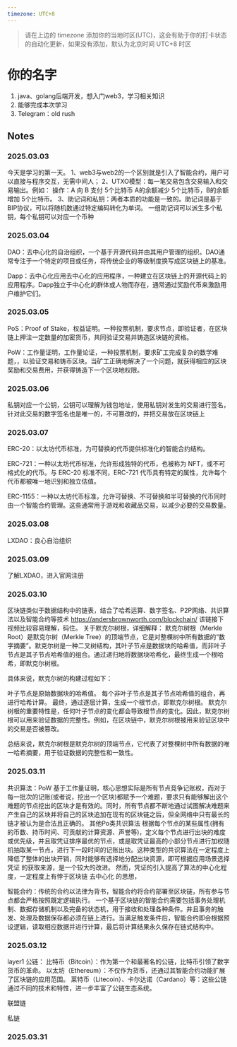 ```yaml
---
timezone: UTC+8
---
```


> 请在上边的 timezone 添加你的当地时区(UTC)，这会有助于你的打卡状态的自动化更新，如果没有添加，默认为北京时间 UTC+8 时区


# 你的名字

1. java、golang后端开发，想入门web3，学习相关知识
2. 能够完成本次学习
3. Telegram：old rush

## Notes

<!-- Content_START -->

### 2025.03.03
今天是学习的第一天。
1、web3与web2的一个区别就是引入了智能合约，用户可以直接与程序交互，无需中间人；
2、UTXO模型：每一笔交易包含交易输入和交易输出。例如：
操作：A 向 B 支付 5个比特币
A的余额减少 5个比特币，B的余额增加 5个比特币。
3、助记词和私钥：两者本质的功能是一致的。助记词是基于BIP协议，可以将随机数通过特定编码转化为单词。
一组助记词可以派生多个私钥，每个私钥可以对应一个币种

### 2025.03.04
DAO：去中心化的自治组织，一个基于开源代码并由其用户管理的组织。DAO通常专注于一个特定的项目或任务，将传统企业的等级制度换写成区块链上的基准。

Dapp：去中心化应用去中心化的应用程序，一种建立在区块链上的开源代码上的应用程序。Dapp独立于中心化的群体或人物而存在，通常通过奖励代币来激励用户维护它们。

### 2025.03.05
PoS：Proof of Stake，权益证明。一种投票机制，要求节点，即验证者，在区块链上押注一定数量的加密货币，共同验证交易并铸造区块链的资格。

PoW：工作量证明，工作量论证，一种投票机制，要求矿工完成复杂的数学难题，，以验证交易和铸币区块。当矿工正确地解决了一个问题，就获得相应的区块奖励和交易费用，并获得铸造下一个区块地权限。

### 2025.03.06
私钥对应一个公钥，公钥可以理解为钱包地址，使用私钥对发生的交易进行签名，针对此交易的数字签名也是唯一的，不可篡改的，并把交易放在区块链上

### 2025.03.07
ERC-20：以太坊代币标准，为可替换的代币提供标准化的智能合约结构。

ERC-721：一种以太坊代币标准，允许形成独特的代币，也被称为 NFT，或不可格式化的代币。与 ERC-20 标准不同，ERC-721 代币具有特定的属性，允许每个代币都被唯一地识别和独立估值。

ERC-1155：一种以太坊代币标准，允许可替换、不可替换和半可替换的代币同时由一个智能合约管理。这些通常用于游戏和收藏品交易，以减少必要的交易数量。

### 2025.03.08
LXDAO：良心自治组织


### 2025.03.09
了解LXDAO，进入官网注册

### 2025.03.10
区块链类似于数据结构中的链表，结合了哈希运算、数字签名、P2P网络、共识算法以及智能合约等技术
https://andersbrownworth.com/blockchain/ 该链接下视频比较容易理解，码住。
关于默克尔树根，详细解释：
默克尔树根（Merkle Root）是默克尔树（Merkle Tree）的顶端节点，它是对整棵树中所有数据的“数字摘要”。默克尔树是一种二叉树结构，其叶子节点是数据块的哈希值，而非叶子节点是其子节点哈希值的组合。通过递归地将数据块哈希化，最终生成一个根哈希，即默克尔树根。

具体来说，默克尔树的构建过程如下：

叶子节点是原始数据块的哈希值。
每个非叶子节点是其子节点哈希值的组合，再进行哈希计算。
最终，通过逐层计算，生成一个根节点，即默克尔树根。
默克尔树根的重要特性是，任何叶子节点的变化都会导致根节点的变化。因此，默克尔树根可以用来验证数据的完整性。例如，在区块链中，默克尔树根被用来验证区块中的交易是否被篡改。

总结来说，默克尔树根是默克尔树的顶端节点，它代表了对整棵树中所有数据的唯一哈希摘要，用于验证数据的完整性和一致性。

### 2025.03.11
共识算法：PoW 
基于工作量证明，核心思想实际是所有节点竞争记账权，而对于每一批次的记账(或者说，挖出一个区块)都赋予一个难题，要求只有能够解出这个难题的节点挖出的区块才是有效的。同时，所有节点都不断地通过试图解决难题来产生自己的区块并将自己的区块追加在现有的区块链之后，但全网络中只有最长的链才被认为是合法且正确的。
其他Po类共识算法
根据每个节点的某些属性(拥有的币数、持币时间、可贡献的计算资源、声誉等)，定义每个节点进行出块的难度或优先级，并且取凭证排序最优的节点，或是取凭证最高的小部分节点进行加权随机抽取某一节点，进行下一段时间的记账出块。这种类型的共识算法在一定程度上降低了整体的出块开销，同时能够有选择地分配出块资源，即可根据应用场景选择 凭证 的获取来源，是一个较大的改进。
然而，凭证的引入提高了算法的中心化程度，一定程度上有悖于区块链 去中心化 的思想，

智能合约：传统的合约以法律为背书，智能合约将合约部署至区块链，所有参与节点都会严格按照既定逻辑执行。
 一个基于区块链的智能合约需要包括事务处理机制、数据存储机制以及完备的状态机，用于接收和处理各种条件。并且事务的触发、处理及数据保存都必须在链上进行。当满足触发条件后，智能合约即会根据预设逻辑，读取相应数据并进行计算，最后将计算结果永久保存在链式结构中。

### 2025.03.12
layer1
公链：
比特币（Bitcoin）：作为第一个和最著名的公链，比特币引领了数字货币的革命。
以太坊（Ethereum）：不仅作为货币，还通过其智能合约功能扩展了区块链的应用范围。
莱特币（Litecoin）、卡尔达诺（Cardano）等：这些公链通过不同的技术和特性，进一步丰富了公链生态系统。

联盟链

私链


### 2025.03.31

<!-- Content_END -->
